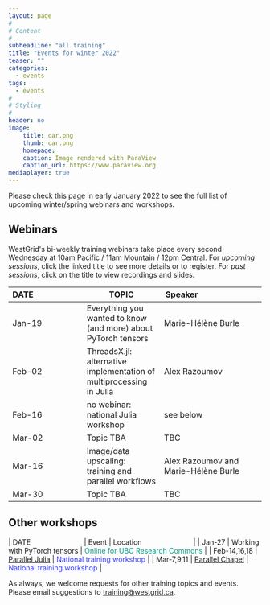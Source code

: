 ```yaml
---
layout: page
#
# Content
#
subheadline: "all training"
title: "Events for winter 2022"
teaser: ""
categories:
  - events
tags:
  - events
#
# Styling
#
header: no
image:
    title: car.png
    thumb: car.png
    homepage:
    caption: Image rendered with ParaView
    caption_url: https://www.paraview.org
mediaplayer: true
---
```


Please check this page in early January 2022 to see the full list of upcoming winter/spring webinars and workshops.

## Webinars

WestGrid's bi-weekly training webinars take place every second Wednesday at 10am Pacific / 11am Mountain / 12pm
Central. For *upcoming sessions*, click the linked title to see more details or to register. For *past sessions*, click
on the title to view recordings and slides.

| DATE&nbsp;&nbsp;&nbsp;&nbsp;&nbsp;&nbsp;&nbsp;&nbsp;&nbsp;&nbsp;&nbsp;&nbsp;&nbsp;&nbsp;&nbsp;&nbsp;&nbsp;&nbsp;&nbsp;&nbsp;&nbsp; | TOPIC | Speaker&nbsp;&nbsp;&nbsp;&nbsp;&nbsp;&nbsp;&nbsp;&nbsp;&nbsp;&nbsp;&nbsp;&nbsp;&nbsp;&nbsp;&nbsp;&nbsp;&nbsp;&nbsp;&nbsp;&nbsp;&nbsp;&nbsp;&nbsp;&nbsp;&nbsp;&nbsp;&nbsp; |
| ------------- | --------------- | ----------------- |
| Jan-19 | Everything you wanted to know (and more) about PyTorch tensors | Marie-Hélène Burle |
| Feb-02 | ThreadsX.jl: alternative implementation of multiprocessing in Julia | Alex Razoumov |
| Feb-16 | no webinar: national Julia workshop | see below |
| Mar-02 | Topic TBA | TBC |
| Mar-16 | Image/data upscaling: training and parallel workflows | Alex Razoumov and Marie-Hélène Burle |
| Mar-30 | Topic TBA | TBC |

<!-- Apr-13 - after the transition -->
<!-- Apr-27 - after the transition -->
<!-- May-11 - after the transition -->
<!-- May-25 - after the transition -->

<!-- Nov-08[^1] -->
<!-- [^1]: Note the different day of the week (Friday). -->

## Other workshops

| DATE&nbsp;&nbsp;&nbsp;&nbsp;&nbsp;&nbsp;&nbsp;&nbsp;&nbsp;&nbsp;&nbsp;&nbsp;&nbsp;&nbsp;&nbsp;&nbsp;&nbsp;&nbsp;&nbsp;&nbsp;&nbsp;&nbsp;&nbsp;&nbsp;&nbsp;&nbsp; | Event | Location&nbsp;&nbsp;&nbsp;&nbsp;&nbsp;&nbsp;&nbsp;&nbsp;&nbsp;&nbsp;&nbsp;&nbsp;&nbsp;&nbsp;&nbsp;&nbsp;&nbsp;&nbsp;&nbsp;&nbsp;&nbsp;&nbsp;&nbsp;&nbsp;&nbsp; |
| Jan-27 | Working with PyTorch tensors | <span style="color:#049A80">Online for UBC Research Commons</span> |
| Feb-14,16,18 | [Parallel Julia](https://parallel-programming-in-julia.eventbrite.ca) | <span style="color:#3339ff">National training workshop</span> |
| Mar-7,9,11 | [Parallel Chapel](https://parallel-programming-in-chapel.eventbrite.ca) | <span style="color:#3339ff">National training workshop</span> |

<!-- | Sep-27 to Oct-25 | [UofA's Fall Research Computing Bootcamp](https://www.ualberta.ca/information-services-and-technology/news/2021/fall-2021-research-computing-bootcamp.html) | Online by the UofA | -->
<!-- | Oct-14 | [Multi-processing in Julia](https://libcal.library.ubc.ca/calendar/vancouver/julia-part-1) | <span style="color:#049A80">Online for UBC Research Commons</span> | -->
<!-- | Oct-18 and Oct-19 | Parallel Julia workshop | Invited for a 3rd party | -->
<!-- | Nov-02 and Nov-03 | [Visualization with Paraview (FR)](https://www.eventbrite.ca/e/172208820217) | <span style="color:#3339ff">National training workshop</span> | -->
<!-- | Nov-18 | [Using Deep Learning to increase image resolution](https://libcal.library.ubc.ca/calendar/vancouver/deep-learning-image-processing) | <span style="color:#049A80">Online for UBC Research Commons</span> | -->
<!-- | Dec-09 | [Working with shared and distributed arrays in Julia](https://libcal.library.ubc.ca/calendar/vancouver/julia-part-2) | <span style="color:#049A80">Online for UBC Research Commons</span> | -->

As always, we welcome requests for other training topics and events. Please email suggestions to training@westgrid.ca.
